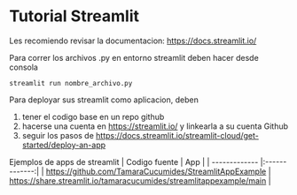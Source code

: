 # Tutorial Streamlit

Les recomiendo revisar la documentacion: https://docs.streamlit.io/

Para correr los archivos .py en entorno streamlit deben hacer desde consola
```
streamlit run nombre_archivo.py
```

Para deployar sus streamlit como aplicacion, deben
1. tener el codigo base en un repo github
2. hacerse una cuenta en https://streamlit.io/ y linkearla a su cuenta Github
3. seguir los pasos de https://docs.streamlit.io/streamlit-cloud/get-started/deploy-an-app

Ejemplos de apps de streamlit
| Codigo fuente       | App     |
| ------------- |:-------------:|
| https://github.com/TamaraCucumides/StreamlitAppExample | https://share.streamlit.io/tamaracucumides/streamlitappexample/main |
